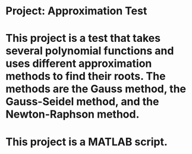 # Project: Approximation Test

# This project is a test that takes several polynomial functions and uses different approximation methods to find their roots. The methods are the Gauss method, the Gauss-Seidel method, and the Newton-Raphson method.

# This project is a MATLAB script.
